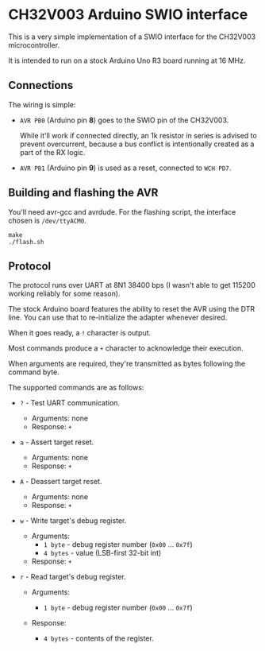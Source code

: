 CH32V003 Arduino SWIO interface
===============================

This is a very simple implementation of a SWIO interface for the CH32V003
    microcontroller.

It is intended to run on a stock Arduino Uno R3 board running at 16 MHz.


Connections
-----------

The wiring is simple:

*   `AVR PB0` (Arduino pin __8__) goes to the SWIO pin of the CH32V003.

    While it'll work if connected directly, an 1k resistor in series is advised
    to prevent overcurrent, because a bus conflict is intentionally created as a
    part of the RX logic.

*   `AVR PB1` (Arduino pin __9__) is used as a reset, connected to `WCH PD7`.

Building and flashing the AVR
-----------------------------
You'll need avr-gcc and avrdude.
For the flashing script, the interface chosen is `/dev/ttyACM0`.

```
make
./flash.sh
````

Protocol
--------
The protocol runs over UART at 8N1 38400 bps (I wasn't able to get 115200
    working reliably for some reason).
    
The stock Arduino board features the ability to reset the AVR using the DTR
    line. You can use that to re-initialize the adapter whenever desired.

When it goes ready, a `!` character is output.

Most commands produce a `+` character to acknowledge their execution.

When arguments are required, they're transmitted as bytes following the command
    byte.

The supported commands are as follows:

* `?` - Test UART communication.
    * Arguments: none
    * Response: `+`

* `a` - Assert target reset.
    * Arguments: none
    * Response: `+`

* `A` - Deassert target reset.
    * Arguments: none
    * Response: `+`

* `w` - Write target's debug register.
    * Arguments:
        * `1 byte` - debug register number (`0x00` ... `0x7f`)
        * `4 bytes` - value (LSB-first 32-bit int)
    * Response: `+`

* `r` - Read target's debug register.
    * Arguments:
        * `1 byte` - debug register number (`0x00` ... `0x7f`)

    * Response:
        * `4 bytes` - contents of the register.

